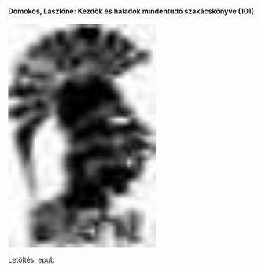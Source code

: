#### <a name="id_608">Domokos, Lászlóné: Kezdők és haladók mindentudó szakácskönyve (101)</a>
<img src="https://github.com/BercziSandor/calibre_lib/raw/main/Domokos%2C%20Laszlone/Kezdok%20es%20haladok%20mindentudo%20szakac%20%28608%29/cover.jpg" alt="cover" width="300"/>

Letöltés: [epub](https://github.com/BercziSandor/calibre_lib/raw/main/Domokos%2C%20Laszlone/Kezdok%20es%20haladok%20mindentudo%20szakac%20%28608%29/Kezdok%20es%20haladok%20mindentudo%20sz%20-%20Domokos%2C%20Laszlone.epub)

